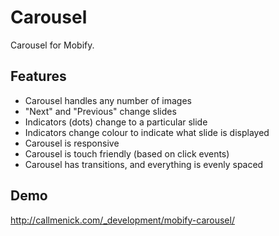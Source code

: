 # Carousel

Carousel for Mobify.

## Features

* Carousel handles any number of images
* "Next" and "Previous" change slides
* Indicators (dots) change to a particular slide
* Indicators change colour to indicate what slide is displayed
* Carousel is responsive
* Carousel is touch friendly (based on click events)
* Carousel has transitions, and everything is evenly spaced

## Demo

http://callmenick.com/_development/mobify-carousel/